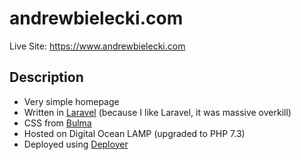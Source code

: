 # andrewbielecki.com
Live Site: <https://www.andrewbielecki.com>

## Description
* Very simple homepage
* Written in [Laravel](http://laravel.com) (because I like Laravel, it was massive overkill)
* CSS from [Bulma](https://bulma.io/)
* Hosted on Digital Ocean LAMP (upgraded to PHP 7.3)
* Deployed using [Deployer](https://deployer.org/)
